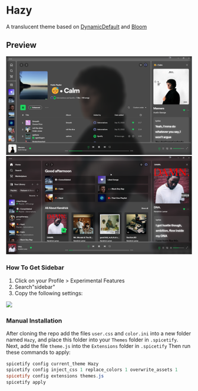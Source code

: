 # Hazy 

A translucent theme based on <a href="https://github.com/JulienMaille/spicetify-dynamic-theme">DynamicDefault<a/> and <a href="https://github.com/nimsandu/spicetify-bloom">Bloom<a/>

## Preview

![demo-base](./poster.png)
![demo-base](./poster2.png)

### How To Get Sidebar
1. Click on your Profile > Experimental Features
2. Search"sidebar" 
3. Copy the following settings:
  <div>
    <img width="500px" src="https://github.com/Astromations/Hazy/assets/80211195/72ce19d5-fff5-477b-949e-dcc7c5a6f65c"> <img>
  <div/>
    
### Manual Installation

After cloning the repo add the files `user.css` and `color.ini` into a new folder named `Hazy`, and place this folder into your `Themes` folder in `.spicetify`.
Next, add the file `theme.js` into the `Extensions` folder in `.spicetify`
Then run these commands to apply:
    
```powershell
spicetify config current_theme Hazy
spicetify config inject_css 1 replace_colors 1 overwrite_assets 1
spicetify config extensions themes.js
spicetify apply
```


